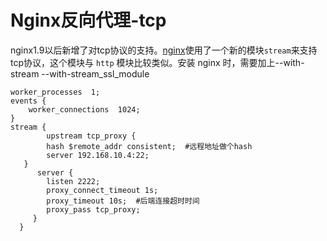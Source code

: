 # Nginx反向代理-tcp

nginx1.9以后新增了对tcp协议的支持。[nginx](https://so.csdn.net/so/search?q=nginx\&spm=1001.2101.3001.7020 "nginx")使用了一个新的模块`stream`​ 来支持tcp协议，这个模块与 `http`​ 模块比较类似。安装 nginx 时，需要加上--with-stream --with-stream\_ssl\_module

```nginx
worker_processes  1;
events {
    worker_connections  1024;
}
stream {  
        upstream tcp_proxy {
        hash $remote_addr consistent;  #远程地址做个hash
        server 192.168.10.4:22;
   }
      server {
        listen 2222;
        proxy_connect_timeout 1s;
        proxy_timeout 10s;  #后端连接超时时间
        proxy_pass tcp_proxy;
     }
  }

```

‍
